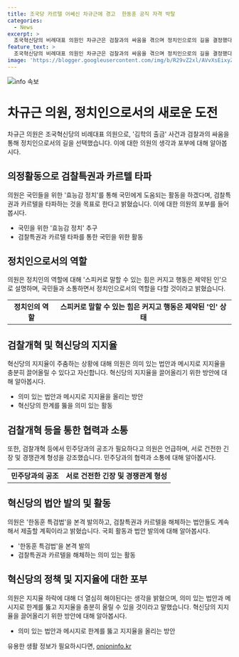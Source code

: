 ```yaml
---
title: 조국당 카르텔 어쎄신 차규근에 경고  한동훈 공직 자격 박탈
categories:
  - News
excerpt: >
  조국혁신당의 비례대표 의원인 차규근은 검찰과의 싸움을 겪으며 정치인으로의 길을 결정했다고 고백했다. 그는 검찰특권과 카르텔을 타파하고 국민을 위한 효능감 정치를 펼칠 것이라 말했다. 또한, 혁신당의 지지율 문제를 의미 있는 법안과 메시지로 극복하겠다는 다짐을 밝혔다. 또한 그는 검찰개혁을 위한 법안을 발의하고 있으며, 국회에서 정책을 다룰 기회에 대해 긍정적인 반응을 보이고 있다.
feature_text: >
  조국혁신당의 비례대표 의원인 차규근은 검찰과의 싸움을 겪으며 정치인으로의 길을 결정했다고 고백했다. 그는 검찰특권과 카르텔을 타파하고 국민을 위한 효능감 정치를 펼칠 것이라 말했다. 또한, 혁신당의 지지율 문제를 의미 있는 법안과 메시지로 극복하겠다는 다짐을 밝혔다. 또한 그는 검찰개혁을 위한 법안을 발의하고 있으며, 국회에서 정책을 다룰 기회에 대해 긍정적인 반응을 보이고 있다.
image: 'https://blogger.googleusercontent.com/img/b/R29vZ2xl/AVvXsEixyZcFfHzMRdzZMjFBmAUKJYCLCGyLL1o632UiGVXcaFdKo_bkvkuCioo0uUKlGfBVcT3P84aROyZIXSBEx3Aw5nCQ3pTgDom1WDC4m8eifvWiAmWEEVb4x6G_l8C0QH225ldMjyaFvpxGEBGNO37VmDTDMHGhJPq73UglMfDca1-0aw/s1600/blogspot.png'
---
```


<p><img src="https://blogger.googleusercontent.com/img/b/R29vZ2xl/AVvXsEixyZcFfHzMRdzZMjFBmAUKJYCLCGyLL1o632UiGVXcaFdKo_bkvkuCioo0uUKlGfBVcT3P84aROyZIXSBEx3Aw5nCQ3pTgDom1WDC4m8eifvWiAmWEEVb4x6G_l8C0QH225ldMjyaFvpxGEBGNO37VmDTDMHGhJPq73UglMfDca1-0aw/s1600/blogspot.png" alt="info 속보" /></p>

<h1>차규근 의원, 정치인으로서의 새로운 도전</h1>

<p data-ke-size="size16">차규근 의원은 조국혁신당의 비례대표 의원으로, '김학의 출금' 사건과 검찰과의 싸움을 통해 정치인으로서의 길을 선택했습니다. 이에 대한 의원의 생각과 포부에 대해 알아봅시다.</p>

<h2 data-ke-size="size26">의정활동으로 검찰특권과 카르텔 타파</h2>

<p data-ke-size="size16">의원은 국민들을 위한 '효능감 정치'를 통해 국민에게 도움되는 활동을 하겠다며, 검찰특권과 카르텔을 타파하는 것을 목표로 한다고 밝혔습니다. 이에 대한 의원의 포부를 들어봅시다.</p>

<ul>
<li>국민을 위한 '효능감 정치' 추구</li>
<li>검찰특권과 카르텔 타파를 통한 국민을 위한 활동</li>
</ul>

<h2 data-ke-size="size26">정치인으로서의 역할</h2>

<p data-ke-size="size16">의원은 정치인의 역할에 대해 '스피커로 말할 수 있는 힘은 커지고 행동은 제약된 인'으로 설명하며, 국민들과 소통하면서 정치인으로서의 역할을 다할 것이라고 밝혔습니다.</p>

<table>
  <tr>
    <td style="text-align: center; height: 17px;"><b>정치인의 역할</b></td>
    <td style="text-align: center; height: 17px;"><b>스피커로 말할 수 있는 힘은 커지고 행동은 제약된 '인' 상태</b></td>
  </tr>
</table>

<h2 data-ke-size="size26">검찰개혁 및 혁신당의 지지율</h2>

<p data-ke-size="size16">혁신당의 지지율이 주춤하는 상황에 대해 의원은 의미 있는 법안과 메시지로 지지율을 충분히 끌어올릴 수 있다고 자신합니다. 혁신당의 지지율을 끌어올리기 위한 방안에 대해 알아봅시다.</p>

<ul>
<li>의미 있는 법안과 메시지로 지지율을 올리는 방안</li>
<li>혁신당의 한계를 뚫을 의미 있는 활동</li>
</ul>

<h2 data-ke-size="size26">검찰개혁 등을 통한 협력과 소통</h2>

<p data-ke-size="size16">또한, 검찰개혁 등에서 민주당과의 공조가 필요하다고 의원은 언급하며, 서로 건전한 긴장 및 경쟁관계 형성을 강조했습니다. 민주당과의 협력과 소통에 대해 알아봅시다. </p>

<table>
  <tr>
    <td style="text-align: center; height: 17px;"><b>민주당과의 공조</b></td>
    <td style="text-align: center; height: 17px;"><b>서로 건전한 긴장 및 경쟁관계 형성</b></td>
  </tr>
</table>

<h2 data-ke-size="size26">혁신당의 법안 발의 및 활동</h2>

<p data-ke-size="size16">의원은 '한동훈 특검법'을 본격 발의하고, 검찰특권과 카르텔을 해체하는 법안들도 계속해서 제출할 계획이라고 밝혔습니다. 국회 활동과 법안 발의에 대해 알아봅시다.</p>

<ul>
<li>'한동훈 특검법'을 본격 발의</li>
<li>검찰특권과 카르텔을 해체하는 의미 있는 활동</li>
</ul>

<h2 data-ke-size="size26">혁신당의 정책 및 지지율에 대한 포부</h2>

<p data-ke-size="size16">의원은 지지율 하락에 대해 더 열심히 해야된다는 생각을 밝혔으며, 의미 있는 법안과 메시지로 한계를 뚫고 지지율을 충분히 올릴 수 있을 것이라고 말했습니다. 혁신당의 지지율을 끌어올리기 위한 방안에 대해 알아봅시다. </p>

<ul>
<li>의미 있는 법안과 메시지로 한계를 뚫고 지지율을 올리는 방안</li>
</ul>
유용한 생활 정보가 필요하시다면, <a href="https://onioninfo.kr" rel="dofollow">onioninfo.kr</a>


